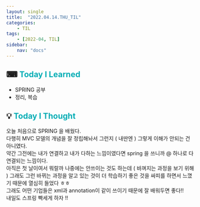 ```yaml
---
layout: single
title:  "2022.04.14.THU_TIL"
categories: 
    - TIL
tags: 
    - [2022-04, TIL]
sidebar:
    nav: "docs"
---
```



## ⌨ <a style="color:#00adb5">Today I Learned</a>
- SPRING 공부
- 정리, 복습


## 💡 <a style="color:#00adb5">Today I Thought</a>
오늘 처음으로 SPRING 을 배웠다.<br>
다행히 MVC 모델의 개념을 잘 정립해놔서 그런지 ( 내딴엔 ) 그렇게 이해가 안되는 건 아니였다.<br>
약간 그전에는 내가 연결하고 내가 다하는 느낌이였다면 spring 을 쓰니까 @ 하나로 다 연결되는 느낌이다.<br>
아직은 첫 날이여서 뭐랄까 나중에는 안쓰이는 것도 하는데 ( 바껴지는 과정을 보기 위해 ) 그래도 그런 바뀌는 과정을 알고 있는 것이 더 학습하기 좋은 것을 싸피를 하면서 느꼈기 때문에 열심히 들었다 ㅎㅎ<br>
그래도 어떤 기업들은 xml과 annotation이 같이 쓰이기 때문에 잘 배워두면 좋다!!<br>
내일도 스프링 빡세게 하자 !!